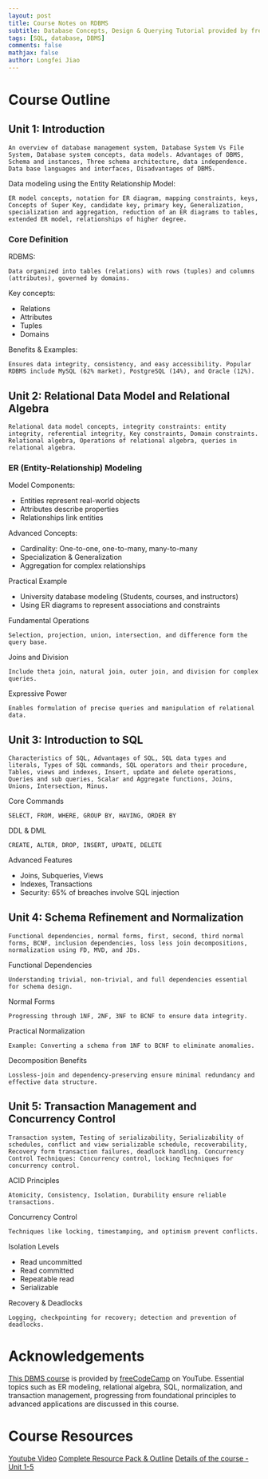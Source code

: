 ```yaml
---
layout: post
title: Course Notes on RDBMS
subtitle: Database Concepts, Design & Querying Tutorial provided by freeCodeCamp.org
tags: [SQL, database, DBMS]
comments: false
mathjax: false
author: Longfei Jiao
---
```




# Course Outline

## Unit 1: Introduction 

    An overview of database management system, Database System Vs File System, Database system concepts, data models. Advantages of DBMS, Schema and instances, Three schema architecture, data independence. Data base languages and interfaces, Disadvantages of DBMS.
    
Data modeling using the Entity Relationship Model:

    ER model concepts, notation for ER diagram, mapping constraints, keys, Concepts of Super Key, candidate key, primary key, Generalization, specialization and aggregation, reduction of an ER diagrams to tables, extended ER model, relationships of higher degree.

### Core Definition

RDBMS:

    Data organized into tables (relations) with rows (tuples) and columns (attributes), governed by domains.

Key concepts: 
 * Relations
 * Attributes
 * Tuples
 * Domains

Benefits & Examples: 

    Ensures data integrity, consistency, and easy accessibility. Popular RDBMS include MySQL (62% market), PostgreSQL (14%), and Oracle (12%).


## Unit 2: Relational Data Model and Relational Algebra

    Relational data model concepts, integrity constraints: entity integrity, referential integrity, Key constraints, Domain constraints. Relational algebra, Operations of relational algebra, queries in relational algebra.

### ER (Entity-Relationship) Modeling

Model Components:

 * Entities represent real-world objects
 * Attributes describe properties
 * Relationships link entities

Advanced Concepts:
 * Cardinality: One-to-one, one-to-many, many-to-many
 * Specialization & Generalization
 * Aggregation for complex relationships

Practical Example
 * University database modeling (Students, courses, and instructors)
 * Using ER diagrams to represent associations and constraints

Fundamental Operations

    Selection, projection, union, intersection, and difference form the query base. 

Joins and Division

    Include theta join, natural join, outer join, and division for complex queries. 

Expressive Power

    Enables formulation of precise queries and manipulation of relational data. 

## Unit 3: Introduction to SQL

    Characteristics of SQL, Advantages of SQL, SQL data types and literals, Types of SQL commands, SQL operators and their procedure, Tables, views and indexes, Insert, update and delete operations, Queries and sub queries, Scalar and Aggregate functions, Joins, Unions, Intersection, Minus.

Core Commands

    SELECT, FROM, WHERE, GROUP BY, HAVING, ORDER BY

DDL & DML

    CREATE, ALTER, DROP, INSERT, UPDATE, DELETE

Advanced Features

 * Joins, Subqueries, Views
 * Indexes, Transactions
 * Security: 65% of breaches involve SQL injection

## Unit 4: Schema Refinement and Normalization

    Functional dependencies, normal forms, first, second, third normal forms, BCNF, inclusion dependencies, loss less join decompositions, normalization using FD, MVD, and JDs.

Functional Dependencies

    Understanding trivial, non-trivial, and full dependencies essential for schema design.

Normal Forms

    Progressing through 1NF, 2NF, 3NF to BCNF to ensure data integrity.

Practical Normalization

    Example: Converting a schema from 1NF to BCNF to eliminate anomalies.

Decomposition Benefits

    Lossless-join and dependency-preserving ensure minimal redundancy and effective data structure.

## Unit 5: Transaction Management and Concurrency Control

    Transaction system, Testing of serializability, Serializability of schedules, conflict and view serializable schedule, recoverability, Recovery form transaction failures, deadlock handling. Concurrency Control Techniques: Concurrency control, locking Techniques for concurrency control.

ACID Principles

    Atomicity, Consistency, Isolation, Durability ensure reliable transactions.

Concurrency Control

    Techniques like locking, timestamping, and optimism prevent conflicts.

Isolation Levels

 * Read uncommitted
 * Read committed
 * Repeatable read
 * Serializable

Recovery & Deadlocks

    Logging, checkpointing for recovery; detection and prevention of deadlocks.





# Acknowledgements

[This DBMS course](https://www.youtube.com/watch?v=NdeeSEknp58) is provided by [freeCodeCamp](https://www.youtube.com/@freecodecamp) on YouTube. Essential topics such as ER modeling, relational algebra, SQL, normalization, and transaction management, progressing from foundational principles to advanced applications are discussed in this course. 

# Course Resources

[Youtube Video](https://www.youtube.com/watch?v=NdeeSEknp58)
[Complete Resource Pack & Outline](https://rdbms-resource-pack-650qinf.gamma.site/)
[Details of the course - Unit 1-5](https://pravin-hub-rgb.github.io/BCA/resources/sem3/dbmstbc302/index.html)
